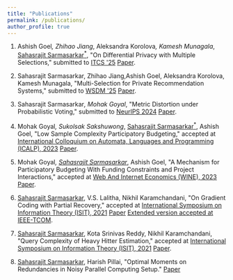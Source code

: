 ```yaml
---
title: "Publications"
permalink: /publications/
author_profile: true
---
```


<!-- 1. S. Sarmasarkar, K.S. Reddy and N. Karamchandani  "Query Complexity of Heavy-Hitter distribution", International Symposium on Information Theory, 2021 [[Paper]](https://arxiv.org/abs/2005.14425)

2. S. Sarmasarkar, V.Lalitha and N. Karamchandani "On Gradient Coding with Partial Recovery", International Symposium on Information Theory, 2021 [[Paper]](https://arxiv.org/abs/2102.10163)

 -->
1. Ashish Goel<sup>*</sup>, Zhihao Jiang<sup>*</sup>, Aleksandra Korolova<sup>*</sup>, Kamesh Munagala<sup>*</sup>, <u>Sahasrajit Sarmasarkar<sup>*</sup></u>, "On Differential Privacy with Multiple Selections," submitted to [ITCS '25](http://itcs-conf.org/) [Paper](https://arxiv.org/abs/2407.14641).

2.  Sahasrajit Sarmasarkar, Zhihao Jiang,Ashish Goel, Aleksandra Korolova, Kamesh Munagala, "Multi-Selection for Private Recommendation Systems," submitted to [WSDM '25](https://www.wsdm-conference.org/2025/) [Paper](https://drive.google.com/file/d/1qE1O2IMk8NjvMG_4jZIUqcdPhbB6Aoai/view?usp=sharing).

3. Sahasrajit Sarmasarkar<sup>*</sup>, Mohak Goyal<sup>*</sup>, "Metric Distortion under Probabilistic Voting," submitted to [NeurIPS 2024](https://neurips.cc/) [Paper](https://arxiv.org/abs/2405.14223).

4. Mohak Goyal<sup>*</sup>, Sukolsak Sakshuwong<sup>*</sup>, <u>Sahasrajit Sarmasarkar<sup>*</sup></u>, Ashish Goel, "Low Sample Complexity Participatory Budgeting," accepted at [International Colloquium on Automata, Languages and Programming (ICALP), 2023](https://icalp2023.cs.upb.de/) [Paper](https://arxiv.org/abs/2302.05810).

5. Mohak Goyal<sup>*</sup>, <u>Sahasrajit Sarmasarkar<sup>*</sup></u>, Ashish Goel, "A Mechanism for Participatory Budgeting With Funding Constraints and Project Interactions," accepted at [Web And Internet Economics (WINE), 2023](https://wine2023.shanghaitech.edu.cn/) [Paper](https://arxiv.org/pdf/2305.11296.pdf).

6. <u>Sahasrajit Sarmasarkar</u>, V.S. Lalitha, Nikhil Karamchandani, "On Gradient Coding with Partial Recovery," accepted at [International Symposium on Information Theory (ISIT), 2021](https://2021.ieee-isit.org/) [Paper](https://arxiv.org/abs/2102.10163) [Extended version accepted at IEEE-TCOM](https://ieeexplore.ieee.org/xpl/RecentIssue.jsp?punumber=26).

7. <u>Sahasrajit Sarmasarkar</u>, Kota Srinivas Reddy, Nikhil Karamchandani, "Query Complexity of Heavy Hitter Estimation," accepted at [International Symposium on Information Theory (ISIT), 2021](https://2021.ieee-isit.org/) [Paper](https://arxiv.org/pdf/2005.14425.pdf).

8. <u>Sahasrajit Sarmasarkar</u>, Harish Pillai, "Optimal Moments on Redundancies in Noisy Parallel Computing Setup." [Paper](https://arxiv.org/abs/2402.12584)
